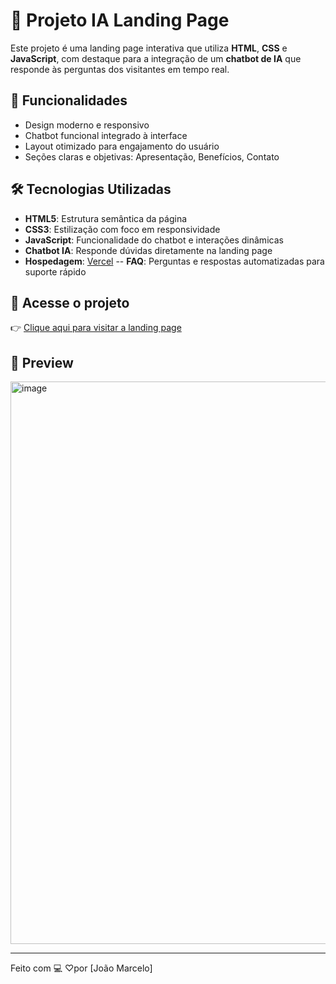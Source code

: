 # 🤖 Projeto IA Landing Page

Este projeto é uma landing page interativa que utiliza **HTML**, **CSS** e **JavaScript**, com destaque para a integração de um **chatbot de IA** que responde às perguntas dos visitantes em tempo real.

## 🚀 Funcionalidades

- Design moderno e responsivo
- Chatbot funcional integrado à interface
- Layout otimizado para engajamento do usuário
- Seções claras e objetivas: Apresentação, Benefícios, Contato

## 🛠️ Tecnologias Utilizadas

- **HTML5**: Estrutura semântica da página
- **CSS3**: Estilização com foco em responsividade
- **JavaScript**: Funcionalidade do chatbot e interações dinâmicas
- **Chatbot IA**: Responde dúvidas diretamente na landing page
- **Hospedagem**: [Vercel](https://vercel.com/)
-- **FAQ**: Perguntas e respostas automatizadas para suporte rápido


## 📍 Acesse o projeto

👉 [Clique aqui para visitar a landing page](https://projeto-ia-landing-page.vercel.app/index.html)

## 📸 Preview

<img width="1440" height="900" alt="image" src="https://github.com/user-attachments/assets/065f4525-5a70-4e33-9de1-96027b3902f3" />

---

Feito com 💻 ♡por [João Marcelo]
